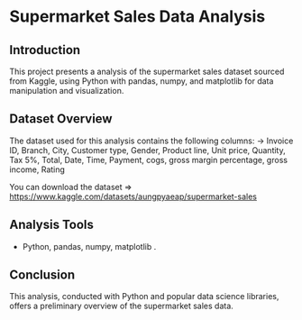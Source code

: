 # Supermarket Sales Data Analysis

## Introduction

This project presents a analysis of the supermarket sales dataset sourced from Kaggle, using Python with pandas, numpy, and matplotlib for data manipulation and visualization.

## Dataset Overview

The dataset used for this analysis contains the following columns:
-> Invoice ID, Branch, City, Customer type, Gender, Product line, Unit price, Quantity, Tax 5%, Total, Date, Time, Payment, cogs, gross margin percentage, gross income, Rating

You can download the dataset => https://www.kaggle.com/datasets/aungpyaeap/supermarket-sales

## Analysis Tools

- Python, pandas, numpy, matplotlib .

## Conclusion

This analysis, conducted with Python and popular data science libraries, offers a preliminary overview of the supermarket sales data.


